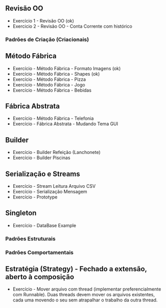 ## Revisão OO

- Exercício 1 - Revisão OO (ok)
- Exercicio 2 - Revisão OO - Conta Corrente com histórico

### Padrões de Criação (Criacionais)

## Método Fábrica

- Exercício - Método Fábrica - Formato Imagens (ok)
- Exercício - Método Fábrica - Shapes (ok)
- Exercício - Método Fábrica - Pizza
- Exercício - Método Fábrica - Jogo
- Exercício - Método Fábrica - Bebidas

## Fábrica Abstrata 

- Exercício - Método Fábrica - Telefonia
- Exercício - Fábrica Abstrata - Mudando Tema GUI

## Builder

- Exercício - Builder Refeição (Lanchonete)
- Exercício - Builder Piscinas

## Serialização e Streams

- Exercício - Stream Leitura Arquivo CSV
- Exercício - Serialização Mensagem
- Exercício - Prototype

## Singleton

- Exercício - DataBase Example

### Padrões Estruturais

### Padrões Comportamentais

## Estratégia (Strategy) - Fechado a extensão, aberto à composição

- Exercício - Mover arquivo com thread (implementar preferencialmente com Runnable). Duas threads devem mover os arquivos existentes, cada uma movendo o seu sem atrapalhar o trabalho da outra thread.

